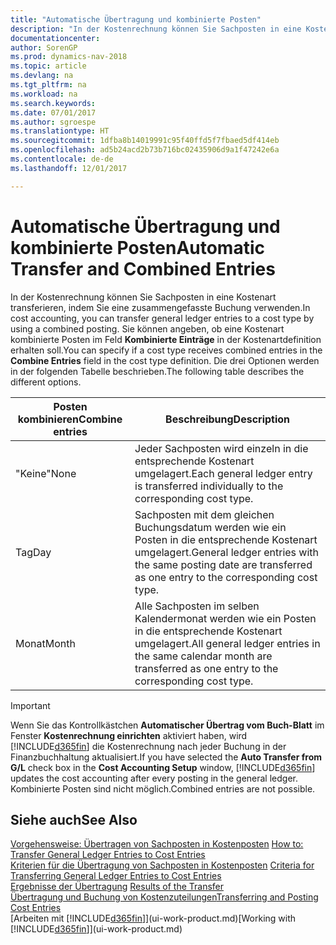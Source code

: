 ```yaml
---
title: "Automatische Übertragung und kombinierte Posten"
description: "In der Kostenrechnung können Sie Sachposten in eine Kostenart transferieren, indem Sie eine zusammengefasste Buchung verwenden. Sie können angeben, ob eine Kostenart kombinierte Posten im Feld **Kombinierte Einträge** in der Kostenartdefinition erhalten soll. Die drei Optionen werden in der folgenden Tabelle beschrieben."
documentationcenter: 
author: SorenGP
ms.prod: dynamics-nav-2018
ms.topic: article
ms.devlang: na
ms.tgt_pltfrm: na
ms.workload: na
ms.search.keywords: 
ms.date: 07/01/2017
ms.author: sgroespe
ms.translationtype: HT
ms.sourcegitcommit: 1dfba8b14019991c95f40ffd5f7fbaed5df414eb
ms.openlocfilehash: ad5b24acd2b73b716bc02435906d9a1f47242e6a
ms.contentlocale: de-de
ms.lasthandoff: 12/01/2017

---
```

# <a name="automatic-transfer-and-combined-entries"></a><span data-ttu-id="685cf-105">Automatische Übertragung und kombinierte Posten</span><span class="sxs-lookup"><span data-stu-id="685cf-105">Automatic Transfer and Combined Entries</span></span>
<span data-ttu-id="685cf-106">In der Kostenrechnung können Sie Sachposten in eine Kostenart transferieren, indem Sie eine zusammengefasste Buchung verwenden.</span><span class="sxs-lookup"><span data-stu-id="685cf-106">In cost accounting, you can transfer general ledger entries to a cost type by using a combined posting.</span></span> <span data-ttu-id="685cf-107">Sie können angeben, ob eine Kostenart kombinierte Posten im Feld **Kombinierte Einträge** in der Kostenartdefinition erhalten soll.</span><span class="sxs-lookup"><span data-stu-id="685cf-107">You can specify if a cost type receives combined entries in the **Combine Entries** field in the cost type definition.</span></span> <span data-ttu-id="685cf-108">Die drei Optionen werden in der folgenden Tabelle beschrieben.</span><span class="sxs-lookup"><span data-stu-id="685cf-108">The following table describes the different options.</span></span>  

|<span data-ttu-id="685cf-109">Posten kombinieren</span><span class="sxs-lookup"><span data-stu-id="685cf-109">Combine entries</span></span>|<span data-ttu-id="685cf-110">Beschreibung</span><span class="sxs-lookup"><span data-stu-id="685cf-110">Description</span></span>|  
|---------------------|-----------------|  
|<span data-ttu-id="685cf-111">"Keine"</span><span class="sxs-lookup"><span data-stu-id="685cf-111">None</span></span>|<span data-ttu-id="685cf-112">Jeder Sachposten wird einzeln in die entsprechende Kostenart umgelagert.</span><span class="sxs-lookup"><span data-stu-id="685cf-112">Each general ledger entry is transferred individually to the corresponding cost type.</span></span>|  
|<span data-ttu-id="685cf-113">Tag</span><span class="sxs-lookup"><span data-stu-id="685cf-113">Day</span></span>|<span data-ttu-id="685cf-114">Sachposten mit dem gleichen Buchungsdatum werden wie ein Posten in die entsprechende Kostenart umgelagert.</span><span class="sxs-lookup"><span data-stu-id="685cf-114">General ledger entries with the same posting date are transferred as one entry to the corresponding cost type.</span></span>|  
|<span data-ttu-id="685cf-115">Monat</span><span class="sxs-lookup"><span data-stu-id="685cf-115">Month</span></span>|<span data-ttu-id="685cf-116">Alle Sachposten im selben Kalendermonat werden wie ein Posten in die entsprechende Kostenart umgelagert.</span><span class="sxs-lookup"><span data-stu-id="685cf-116">All general ledger entries in the same calendar month are transferred as one entry to the corresponding cost type.</span></span>|  

> [!IMPORTANT]  
>  <span data-ttu-id="685cf-117">Wenn Sie das Kontrollkästchen **Automatischer Übertrag vom Buch-Blatt** im Fenster **Kostenrechnung einrichten** aktiviert haben, wird [!INCLUDE[d365fin](includes/d365fin_md.md)] die Kostenrechnung nach jeder Buchung in der Finanzbuchhaltung aktualisiert.</span><span class="sxs-lookup"><span data-stu-id="685cf-117">If you have selected the **Auto Transfer from G/L** check box in the **Cost Accounting Setup** window, [!INCLUDE[d365fin](includes/d365fin_md.md)] updates the cost accounting after every posting in the general ledger.</span></span> <span data-ttu-id="685cf-118">Kombinierte Posten sind nicht möglich.</span><span class="sxs-lookup"><span data-stu-id="685cf-118">Combined entries are not possible.</span></span>  

## <a name="see-also"></a><span data-ttu-id="685cf-119">Siehe auch</span><span class="sxs-lookup"><span data-stu-id="685cf-119">See Also</span></span>  
 <span data-ttu-id="685cf-120">[Vorgehensweise: Übertragen von Sachposten in Kostenposten](finance-how-to-transfer-general-ledger-entries-to-cost-entries.md) </span><span class="sxs-lookup"><span data-stu-id="685cf-120">[How to: Transfer General Ledger Entries to Cost Entries](finance-how-to-transfer-general-ledger-entries-to-cost-entries.md) </span></span>  
 <span data-ttu-id="685cf-121">[Kriterien für die Übertragung von Sachposten in Kostenposten](finance-criteria-for-transferring-general-ledger-entries-to-cost-entries.md) </span><span class="sxs-lookup"><span data-stu-id="685cf-121">[Criteria for Transferring General Ledger Entries to Cost Entries](finance-criteria-for-transferring-general-ledger-entries-to-cost-entries.md) </span></span>  
 <span data-ttu-id="685cf-122">[Ergebnisse der Übertragung](finance-results-of-the-transfer.md) </span><span class="sxs-lookup"><span data-stu-id="685cf-122">[Results of the Transfer](finance-results-of-the-transfer.md) </span></span>  
 [<span data-ttu-id="685cf-123">Übertragung und Buchung von Kostenzuteilungen</span><span class="sxs-lookup"><span data-stu-id="685cf-123">Transferring and Posting Cost Entries</span></span>](finance-transfer-and-post-cost-entries.md)  
 <span data-ttu-id="685cf-124">[Arbeiten mit [!INCLUDE[d365fin](includes/d365fin_md.md)]](ui-work-product.md)</span><span class="sxs-lookup"><span data-stu-id="685cf-124">[Working with [!INCLUDE[d365fin](includes/d365fin_md.md)]](ui-work-product.md)</span></span>

